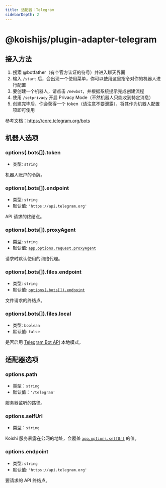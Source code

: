 ```yaml
---
title: 适配器：Telegram
sidebarDepth: 2
---
```


# @koishijs/plugin-adapter-telegram

## 接入方法

1. 搜索 @botfather（有个官方认证的符号）并进入聊天界面
2. 输入 `/start` 后，会出现一个使用菜单，你可以使用这里指令对你的机器人进行配置
3. 要创建一个机器人，请点击 `/newbot`，并根据系统提示完成创建流程
4. 使用 `/setprivacy` 开启 Privacy Mode（不然机器人只能收到特定消息）
5. 创建完毕后，你会获得一个 token（请注意不要泄露），将其作为机器人配置项即可使用

参考文档：<https://core.telegram.org/bots>

## 机器人选项

### options(.bots[]).token

- 类型: `string`

机器人账户的令牌。

### options(.bots[]).endpoint

- 类型: `string`
- 默认值: `'https://api.telegram.org'`

API 请求的终结点。

### options(.bots[]).proxyAgent

- 类型: `string`
- 默认值: [`app.options.request.proxyAgent`](../../api/core/app.md#options-request-proxyagent)

请求时默认使用的网络代理。

### options(.bots[]).files.endpoint

- 类型: `string`
- 默认值: [`options(.bots[]).endpoint`](#options-bots-endpoint)

文件请求的终结点。

### options(.bots[]).files.local

- 类型: `boolean`
- 默认值: `false`

是否启用 [Telegram Bot API](https://github.com/tdlib/telegram-bot-api) 本地模式。

## 适配器选项

### options.path

- 类型：`string`
- 默认值：`'/telegram'`

服务器监听的路径。

### options.selfUrl

- 类型：`string`

Koishi 服务暴露在公网的地址，会覆盖 [`app.options.selfUrl`](../../api/app.md#options-selfurl) 的值。

### options.endpoint

- 类型: `string`
- 默认值: `'https://api.telegram.org'`

要请求的 API 终结点。
